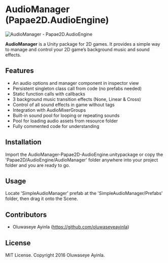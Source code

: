 # AudioManager (Papae2D.AudioEngine)
![AudioManager - Papae2D.AudioEngine](https://scontent-lhr3-1.xx.fbcdn.net/v/t1.0-9/15873504_1276004475776287_5532099008590403853_n.jpg?oh=254ed9ac001590d67511b9beaf2b96db&oe=58EC50C7)

**AudioManager** is a Unity package for 2D games. It provides a simple way to manage and control your 2D game’s background music and sound effects.


## Features
- An audio options and manager component in inspector view 
-	Persistent singleton class call from code (no prefabs needed)
-	Static function calls with callbacks 
-	3 background music transition effects (None, Linear & Cross)
-	Control of all sound effects in game without tags
-	Integration with AudioMixerGroups
-	Built-in sound pool for looping or repeating sounds
-	Pool for loading audio assets from resource folder
-	Fully commented code for understanding

## Installation
Import the AudioManager-Papae2D-AudioEngine.unitypackage or copy the 'Papae2D/AudioEngine/AudioManager' folder anywhere into your project folder and you are ready to go.


## Usage
Locate 'SimpleAudioManager' prefab at the 'SimpleAudioManager/Prefabs' folder, then drag it onto the Scene.


## Contributors
- Oluwaseye Ayinla (https://github.com/oluwaseyeayinla)


## License
MIT License. Copyright 2016 Oluwaseye Ayinla.

